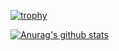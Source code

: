 [![trophy](https://github-profile-trophy.vercel.app/?username=ZhangYanglyu&margin-w=15)](https://github.com/ZhangYanglyu/github-profile-trophy)

[![Anurag's github stats](https://github-readme-stats.vercel.app/api?username=ZhangYanglyu)](https://github.com/ZhangYanglyu/github-readme-stats)

<!--
**ZhangYanglyu/ZhangYanglyu** is a ✨ _special_ ✨ repository because its `README.md` (this file) appears on your GitHub profile.

Here are some ideas to get you started:

- 🔭 I’m currently working on ...
- 🌱 I’m currently learning ...
- 👯 I’m looking to collaborate on ...
- 🤔 I’m looking for help with ...
- 💬 Ask me about ...
- 📫 How to reach me: ...
- 😄 Pronouns: ...
- ⚡ Fun fact: ...
-->
